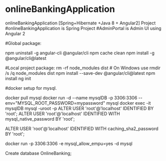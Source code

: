 # onlineBankingApplication
onlineBankingApplication [Spring+Hibernate +Java 8 + Angular2]
Project 
#onlineBankingApplication is Spring Project
#AdminPortal is Admin UI using Angular 2


#Global package:

npm uninstall -g angular-cli @angular/cli
npm cache clean
npm install -g @angular/cli@latest

#Local project package:
rm -rf node_modules dist # On Windows use rmdir /s /q node_modules dist
npm install --save-dev @angular/cli@latest
npm install
ng init


#docker setup for mysql.

docker pull mysql
docker run -d --name mysqlDB -p 3306:3306 --env="MYSQL_ROOT_PASSWORD=mypassword" mysql
docker exec -it mysqlDB mysql -uroot -p
ALTER USER 'root'@'localhost' IDENTIFIED BY 'root';
ALTER USER 'root'@'localhost' IDENTIFIED WITH mysql_native_password BY 'root';

ALTER USER 'root'@'localhost' IDENTIFIED WITH caching_sha2_password BY 'root';

docker run -p 3306:3306 -e mysql_allow_empu=yes -d mysql 

Create database OnlineBanking;

